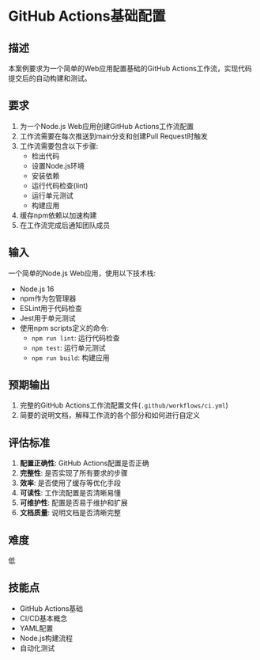 # GitHub Actions基础配置

## 描述

本案例要求为一个简单的Web应用配置基础的GitHub Actions工作流，实现代码提交后的自动构建和测试。

## 要求

1. 为一个Node.js Web应用创建GitHub Actions工作流配置
2. 工作流需要在每次推送到main分支和创建Pull Request时触发
3. 工作流需要包含以下步骤:
   - 检出代码
   - 设置Node.js环境
   - 安装依赖
   - 运行代码检查(lint)
   - 运行单元测试
   - 构建应用
4. 缓存npm依赖以加速构建
5. 在工作流完成后通知团队成员

## 输入

一个简单的Node.js Web应用，使用以下技术栈:
- Node.js 16
- npm作为包管理器
- ESLint用于代码检查
- Jest用于单元测试
- 使用npm scripts定义的命令:
  - `npm run lint`: 运行代码检查
  - `npm test`: 运行单元测试
  - `npm run build`: 构建应用

## 预期输出

1. 完整的GitHub Actions工作流配置文件(`.github/workflows/ci.yml`)
2. 简要的说明文档，解释工作流的各个部分和如何进行自定义

## 评估标准

1. **配置正确性**: GitHub Actions配置是否正确
2. **完整性**: 是否实现了所有要求的步骤
3. **效率**: 是否使用了缓存等优化手段
4. **可读性**: 工作流配置是否清晰易懂
5. **可维护性**: 配置是否易于维护和扩展
6. **文档质量**: 说明文档是否清晰完整

## 难度

低

## 技能点

- GitHub Actions基础
- CI/CD基本概念
- YAML配置
- Node.js构建流程
- 自动化测试